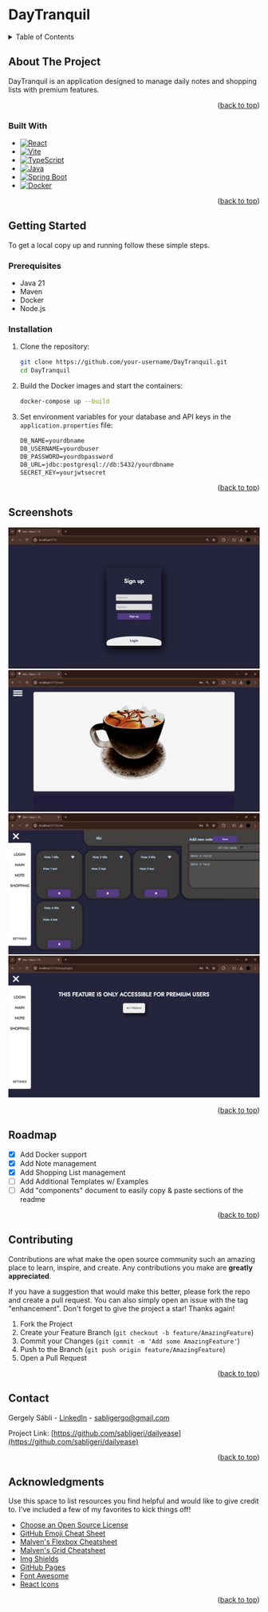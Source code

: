 # DayTranquil

<!-- TABLE OF CONTENTS -->
<details>
  <summary>Table of Contents</summary>
  <ol>
    <li>
      <a href="#about-the-project">About The Project</a>
      <ul>
        <li><a href="#built-with">Built With</a></li>
      </ul>
    </li>
    <li>
      <a href="#getting-started">Getting Started</a>
      <ul>
        <li><a href="#prerequisites">Prerequisites</a></li>
        <li><a href="#installation">Installation</a></li>
      </ul>
    </li>
    <li><a href="#screenshots">Screenshots</a></li>
    <li><a href="#roadmap">Roadmap</a></li>
    <li><a href="#contributing">Contributing</a></li>
    <li><a href="#contact">Contact</a></li>
    <li><a href="#acknowledgments">Acknowledgments</a></li>
  </ol>
</details>



<!-- ABOUT THE PROJECT -->
## About The Project

DayTranquil is an application designed to manage daily notes and shopping lists with premium features.

<p align="right">(<a href="#readme-top">back to top</a>)</p>



### Built With

* [![React][React.js]][React-url]
* [![Vite][Vite.js]][Vite-url]
* [![TypeScript][TypeScript]][TypeScript-url]
* [![Java][Java]][Java-url]
* [![Spring Boot][Spring-Boot]][Spring-Boot-url]
* [![Docker][Docker]][Docker-url]

<p align="right">(<a href="#readme-top">back to top</a>)</p>



<!-- GETTING STARTED -->
## Getting Started

To get a local copy up and running follow these simple steps.

### Prerequisites

* Java 21
* Maven
* Docker
* Node.js

### Installation

1. Clone the repository:
    ```bash
    git clone https://github.com/your-username/DayTranquil.git
    cd DayTranquil
    ```

2. Build the Docker images and start the containers:
    ```bash
    docker-compose up --build
    ```

3. Set environment variables for your database and API keys in the `application.properties` file:
    ```env
    DB_NAME=yourdbname
    DB_USERNAME=yourdbuser
    DB_PASSWORD=yourdbpassword
    DB_URL=jdbc:postgresql://db:5432/yourdbname
    SECRET_KEY=yourjwtsecret
    ```

<p align="right">(<a href="#readme-top">back to top</a>)</p>


<!-- SCREENSHOTS -->
## Screenshots

![Screenshot 1](https://github.com/sabligeri/DailyEase/blob/main/images/%20signup.png)
![Screenshot 3](https://github.com/sabligeri/DailyEase/blob/main/images/cappuccino.png)
![Screenshot 5](https://github.com/sabligeri/DailyEase/blob/main/images/note.png)
![Screenshot 6](https://github.com/sabligeri/DailyEase/blob/main/images/premium.png)

<p align="right">(<a href="#readme-top">back to top</a>)</p>


<!-- ROADMAP -->
## Roadmap

- [x] Add Docker support
- [x] Add Note management
- [x] Add Shopping List management
- [ ] Add Additional Templates w/ Examples
- [ ] Add "components" document to easily copy & paste sections of the readme

<p align="right">(<a href="#readme-top">back to top</a>)</p>



<!-- CONTRIBUTING -->
## Contributing

Contributions are what make the open source community such an amazing place to learn, inspire, and create. Any contributions you make are **greatly appreciated**.

If you have a suggestion that would make this better, please fork the repo and create a pull request. You can also simply open an issue with the tag "enhancement".
Don't forget to give the project a star! Thanks again!

1. Fork the Project
2. Create your Feature Branch (`git checkout -b feature/AmazingFeature`)
3. Commit your Changes (`git commit -m 'Add some AmazingFeature'`)
4. Push to the Branch (`git push origin feature/AmazingFeature`)
5. Open a Pull Request

<p align="right">(<a href="#readme-top">back to top</a>)</p>


<!-- CONTACT -->
## Contact

Gergely Sábli - [LinkedIn](https://www.linkedin.com/in/gergely-s%C3%A1bli-357110293/) - sabligergo@gmail.com

Project Link: [https://github.com/sabligeri/dailyease](https://github.com/sabligeri/dailyease)

<p align="right">(<a href="#readme-top">back to top</a>)</p>



<!-- ACKNOWLEDGMENTS -->
## Acknowledgments

Use this space to list resources you find helpful and would like to give credit to. I've included a few of my favorites to kick things off!

* [Choose an Open Source License](https://choosealicense.com)
* [GitHub Emoji Cheat Sheet](https://www.webpagefx.com/tools/emoji-cheat-sheet)
* [Malven's Flexbox Cheatsheet](https://flexbox.malven.co/)
* [Malven's Grid Cheatsheet](https://grid.malven.co/)
* [Img Shields](https://shields.io)
* [GitHub Pages](https://pages.github.com)
* [Font Awesome](https://fontawesome.com)
* [React Icons](https://react-icons.github.io/react-icons/search)

<p align="right">(<a href="#readme-top">back to top</a>)</p>



<!-- MARKDOWN LINKS & IMAGES -->
<!-- https://www.markdownguide.org/basic-syntax/#reference-style-links -->
[contributors-shield]: https://img.shields.io/github/contributors/your-username/dailyease.svg?style=for-the-badge
[contributors-url]: https://github.com/your-username/dailyease/graphs/contributors
[forks-shield]: https://img.shields.io/github/forks/your-username/dailyease.svg?style=for-the-badge
[forks-url]: https://github.com/your-username/dailyease/network/members
[stars-shield]: https://img.shields.io/github/stars/your-username/dailyease.svg?style=for-the-badge
[stars-url]: https://github.com/your-username/dailyease/stargazers
[issues-shield]: https://img.shields.io/github/issues/your-username/dailyease.svg?style=for-the-badge
[issues-url]: https://github.com/your-username/dailyease/issues
[license-shield]: https://img.shields.io/github/license/your-username/dailyease.svg?style=for-the-badge
[license-url]: https://github.com/your-username/dailyease/blob/master/LICENSE.txt
[linkedin-shield]: https://img.shields.io/badge/-LinkedIn-black.svg?style=for-the-badge&logo=linkedin&colorB=555
[linkedin-url]: https://linkedin.com/in/gergely-sábli-357110293
[React.js]: https://img.shields.io/badge/React-20232A?style=for-the-badge&logo=react&logoColor=61DAFB
[React-url]: https://reactjs.org/
[Vite.js]: https://img.shields.io/badge/Vite-2B8DBD?style=for-the-badge&logo=vite&logoColor=FFFFFF
[Vite-url]: https://vitejs.dev/
[TypeScript]: https://img.shields.io/badge/TypeScript-007ACC?style=for-the-badge&logo=typescript&logoColor=white
[TypeScript-url]: https://www.typescriptlang.org/
[Java]: https://img.shields.io/badge/Java-ED8B00?style=for-the-badge&logo=java&logoColor=white
[Java-url]: https://www.java.com
[Spring-Boot]: https://img.shields.io/badge/Spring_Boot-6DB33F?style=for-the-badge&logo=spring-boot&logoColor=white
[Spring-Boot-url]: https://spring.io/projects/spring-boot
[Docker]: https://img.shields.io/badge/Docker-2496ED?style=for-the-badge&logo=docker&logoColor=white
[Docker-url]: https://www.docker.com
